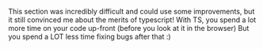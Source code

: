This section was incredibly difficult and could use some improvements, but it still convinced me about the merits of typescript! With TS, you spend a lot more time on your code up-front 
(before you look at it in the browser)
But you spend a LOT less time fixing bugs after that :) 
